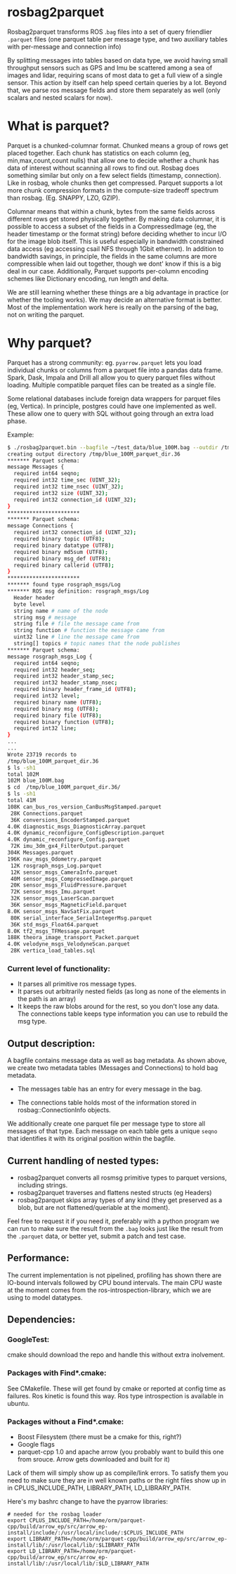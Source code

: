 # rosbag2parquet
Rosbag2parquet transforms ROS .`bag` files into a set of query friendlier `.parquet` files (one parquet table per message type, and two auxiliary tables with per-message and connection info)

By splitting messages into tables based on data type, we avoid having small throughput sensors such as GPS and Imu be scattered among a sea of images and lidar, requiring scans of most data to get a full view of a single sensor. This action by itself can help speed certain queries by a lot. Beyond that, we parse ros message fields and store them separately as well (only scalars and nested scalars for now). 

# What is parquet?

Parquet is a chunked-columnar format.  Chunked means a group of rows get placed together. Each chunk has statistics on each column (eg, min,max,count,count nulls) that allow one to decide whether a chunk has data of interest without scanning all rows to find out. Rosbag does something similar but only on a few select fields (timestamp, connection).  Like in rosbag, whole chunks then get compressed. Parquet supports a lot more chunk compression formats in the compute-size tradeoff spectrum than rosbag. (Eg. SNAPPY, LZO, GZIP).  

Columnar means that within a chunk, bytes from the same fields across different rows get stored physically together. By making data columnar, it is possible to access a subset of the fields in a CompressedImage (eg, the header timestamp or the format string) before deciding whether to incur I/O for the image blob itself. This is useful especially in bandwidth constrained data access (eg accessing csail NFS through 1Gbit ethernet). In addition to bandwidth savings, in principle, the fields in the same columns are more compressible when laid out together, though we dont' know if this is a big deal in our case.  Additionally, Parquet supports per-column encoding schemes like Dictionary encoding, run length and delta. 

We are still learning whether these things are a big advantage in practice (or whether the tooling works). We may decide an alternative format is better. Most of the implementation work here is really on the parsing of the bag, not on writing the parquet.

# Why parquet?  

Parquet has a strong community: eg. `pyarrow.parquet` lets you load individual chunks or columns from a parquet file into a pandas data frame. Spark, Dask, Impala and Drill all allow you to query parquet files without loading. Multiple compatible parquet files can be treated as a single file.

Some relational databases include foreign data wrappers for parquet files (eg, Vertica). In principle, postgres could have one implemented as well. These allow one to query with SQL without going through an extra load phase. 

Example:

```bash
$ ./rosbag2parquet.bin --bagfile ~/test_data/blue_100M.bag --outdir /tmp/
creating output directory /tmp/blue_100M_parquet_dir.36
******* Parquet schema: 
message Messages {
  required int64 seqno;
  required int32 time_sec (UINT_32);
  required int32 time_nsec (UINT_32);
  required int32 size (UINT_32);
  required int32 connection_id (UINT_32);
}
***********************
******* Parquet schema: 
message Connections {
  required int32 connection_id (UINT_32);
  required binary topic (UTF8);
  required binary datatype (UTF8);
  required binary md5sum (UTF8);
  required binary msg_def (UTF8);
  required binary callerid (UTF8);
}
***********************
******* found type rosgraph_msgs/Log
******* ROS msg definition: rosgraph_msgs/Log
  Header header
  byte level
  string name # name of the node
  string msg # message
  string file # file the message came from
  string function # function the message came from
  uint32 line # line the message came from
  string[] topics # topic names that the node publishes
******* Parquet schema: 
message rosgraph_msgs_Log {
  required int64 seqno;
  required int32 header_seq;
  required int32 header_stamp_sec;
  required int32 header_stamp_nsec;
  required binary header_frame_id (UTF8);
  required int32 level;
  required binary name (UTF8);
  required binary msg (UTF8);
  required binary file (UTF8);
  required binary function (UTF8);
  required int32 line;
}
...
...
Wrote 23719 records to 
/tmp/blue_100M_parquet_dir.36
$ ls -sh1 
total 102M
102M blue_100M.bag
$ cd  /tmp/blue_100M_parquet_dir.36/
$ ls -sh1 
total 41M
108K can_bus_ros_version_CanBusMsgStamped.parquet
 28K Connections.parquet
 36K conversions_EncoderStamped.parquet
4.0K diagnostic_msgs_DiagnosticArray.parquet
4.0K dynamic_reconfigure_ConfigDescription.parquet
4.0K dynamic_reconfigure_Config.parquet
 72K imu_3dm_gx4_FilterOutput.parquet
304K Messages.parquet
196K nav_msgs_Odometry.parquet
 12K rosgraph_msgs_Log.parquet
 12K sensor_msgs_CameraInfo.parquet
 40M sensor_msgs_CompressedImage.parquet
 20K sensor_msgs_FluidPressure.parquet
 72K sensor_msgs_Imu.parquet
 32K sensor_msgs_LaserScan.parquet
 36K sensor_msgs_MagneticField.parquet
8.0K sensor_msgs_NavSatFix.parquet
 80K serial_interface_SerialIntegerMsg.parquet
 36K std_msgs_Float64.parquet
8.0K tf2_msgs_TFMessage.parquet
188K theora_image_transport_Packet.parquet
4.0K velodyne_msgs_VelodyneScan.parquet
 28K vertica_load_tables.sql
```

### Current level of functionality:
* It parses all primitive ros message types.
* It parses out arbitrarily nested fields (as long as none of the elements in the path is an array)
* It keeps the raw blobs around for the rest, so you don't lose any data. The connections table keeps type information you can use to rebuild the msg type.

## Output description:
A bagfile contains message data as well as bag metadata.
As shown above, we create two metadata tables (Messages and Connections)
to hold bag metadata.
 
* The messages table has an entry for every message in the 
  bag.
   
* The connections table holds most of the information stored
 in rosbag::ConnectionInfo objects. 
 
 We additionally create one parquet file per message type to store all messages
of that type.  Each message on each table gets a unique `seqno` that identifies
 it with its original position within the bagfile.

## Current handling of nested types:
* rosbag2parquet converts all rosmsg primitive types to parquet versions, including strings.
* rosbag2parquet traverses and flattens nested structs (eg Headers)
* rosbag2parquet skips array types of any kind (they get preserved as a blob, but are not flattened/queriable at the moment).

Feel free to request it if you need it, preferably with a python program we can run to make sure
the result from the `.bag` looks just like the result from the `.parquet` data, or better yet, submit a patch and test case.

## Performance:

The current implementation is not pipelined, profiling has shown there are IO-bound intervals followed by CPU bound intervals.  The main CPU waste at the moment comes from the ros-introspection-library, which we are using to model datatypes. 


## Dependencies:

### GoogleTest: 
cmake should download the repo and handle this without extra inolvement.

### Packages with Find*.cmake:
See CMakefile.  These will get found by cmake or reported 
at config time as failures. Ros kinetic is found this way. Ros type introspection is available in ubuntu.

### Packages without a Find*.cmake:
* Boost Filesystem (there must be a cmake for this, right?)
* Google flags 
* parquet-cpp 1.0 and apache arrow (you probably want to build this one 
  from srouce. Arrow gets downloaded and built for it)

Lack of them will simply show up as compile/link errors.
To satisfy them you need to make sure they are in well known paths
or the right files show up in in CPLUS_INCLUDE_PATH, LIBRARY_PATH, LD_LIBRARY_PATH.

Here's my bashrc change to have the pyarrow libraries:

```
# needed for the rosbag loader
export CPLUS_INCLUDE_PATH=/home/orm/parquet-cpp/build/arrow_ep/src/arrow_ep-install/include/:/usr/local/include/:$CPLUS_INCLUDE_PATH
export LIBRARY_PATH=/home/orm/parquet-cpp/build/arrow_ep/src/arrow_ep-install/lib/:/usr/local/lib/:$LIBRARY_PATH
export LD_LIBRARY_PATH=/home/orm/parquet-cpp/build/arrow_ep/src/arrow_ep-install/lib/:/usr/local/lib/:$LD_LIBRARY_PATH
```
